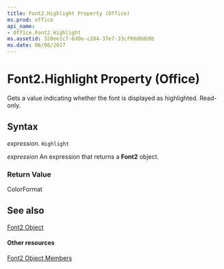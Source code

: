 ```yaml
---
title: Font2.Highlight Property (Office)
ms.prod: office
api_name:
- Office.Font2.Highlight
ms.assetid: 320ee1c7-6d0e-c284-37e7-33cf99d0db9b
ms.date: 06/08/2017
---
```



# Font2.Highlight Property (Office)

Gets a value indicating whether the font is displayed as highlighted. Read-only.


## Syntax

 _expression_. `Highlight`

 _expression_ An expression that returns a **Font2** object.


### Return Value

ColorFormat


## See also


[Font2 Object](font2-object-office.md)
#### Other resources


[Font2 Object Members](font2-members-office.md)

